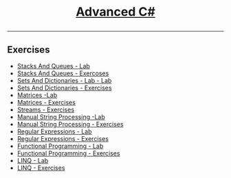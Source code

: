 # <a href="https://softuni.bg/courses/csharp-advanced" rel="Programming-Fundamentals"><p align="center"> Advanced C#<p>
</a>

---

## Exercises
- <a href="https://github.com/stefkavasileva/SoftUni-Software-Engineering/tree/master/C%23Fundamentals/Advanced-CSharp/ExercisesAndLabs/StacksAndQueues-Lab" > Stacks And Queues - Lab </a> 
- <a href="https://github.com/stefkavasileva/SoftUni-Software-Engineering/tree/master/C%23Fundamentals/Advanced-CSharp/ExercisesAndLabs/StacksAndQueues" > Stacks And Queues - Exercoses </a> 
- <a href="https://github.com/stefkavasileva/SoftUni-Software-Engineering/tree/master/C%23Fundamentals/Advanced-CSharp/ExercisesAndLabs/SetsAndDictionaries-Lab" > Sets And Dictionaries - Lab - Lab </a> 
- <a href="https://github.com/stefkavasileva/SoftUni-Software-Engineering/tree/master/C%23Fundamentals/Advanced-CSharp/ExercisesAndLabs/SetsAndDictionaries" > Sets And Dictionaries - Exercises  </a> 
- <a href="https://github.com/stefkavasileva/SoftUni-Software-Engineering/tree/master/C%23Fundamentals/Advanced-CSharp/ExercisesAndLabs/Matrices-Lab" > Matrices -Lab  </a> 
- <a href="https://github.com/stefkavasileva/SoftUni-Software-Engineering/tree/master/C%23Fundamentals/Advanced-CSharp/ExercisesAndLabs/Matrices-Exercises" > Matrices - Exercises  </a> 
- <a href="https://github.com/stefkavasileva/SoftUni-Software-Engineering/tree/master/C%23Fundamentals/Advanced-CSharp/ExercisesAndLabs/Streams-Exercises" > Streams - Exercises  </a> 
- <a href="https://github.com/stefkavasileva/SoftUni-Software-Engineering/tree/master/C%23Fundamentals/Advanced-CSharp/ExercisesAndLabs/ManualStrProcessing-Lab" > Manual String Processing -Lab  </a> 
- <a href="https://github.com/stefkavasileva/SoftUni-Software-Engineering/tree/master/C%23Fundamentals/Advanced-CSharp/ExercisesAndLabs/ManualStringProcessing" > Manual String Processing - Exercises  </a> 
- <a href="https://github.com/stefkavasileva/SoftUni-Software-Engineering/tree/master/C%23Fundamentals/Advanced-CSharp/ExercisesAndLabs/Regex-Lab" > Regular Expressions - Lab </a>
- <a href="https://github.com/stefkavasileva/SoftUni-Software-Engineering/tree/master/C%23Fundamentals/Advanced-CSharp/ExercisesAndLabs/RegularExpressions" > Regular Expressions - Exercises </a>
- <a href="https://github.com/stefkavasileva/SoftUni-Software-Engineering/tree/master/C%23Fundamentals/Advanced-CSharp/ExercisesAndLabs/FunctionalProgramming-Lab" > Functional Programming - Lab </a>
- <a href="https://github.com/stefkavasileva/SoftUni-Software-Engineering/tree/master/C%23Fundamentals/Advanced-CSharp/ExercisesAndLabs/FunctionalProgramming" > Functional Programming - Exercises </a>
- <a href="https://github.com/stefkavasileva/SoftUni-Software-Engineering/tree/master/C%23Fundamentals/Advanced-CSharp/ExercisesAndLabs/LINQ-Lab" > LINQ - Lab </a>
- <a href="https://github.com/stefkavasileva/SoftUni-Software-Engineering/tree/master/C%23Fundamentals/Advanced-CSharp/ExercisesAndLabs/LINQ-Exercise" > LINQ - Exercises </a>


